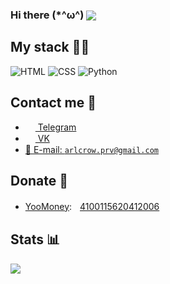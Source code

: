 <h3>Hi there (*^ω^) <img src="https://gpvc.arturio.dev/arlcrow123" align="center" /></h3>

## My stack 👨‍💻	

![HTML](https://img.shields.io/badge/-HTML-%23de4b25?logo=html5&logoColor=white&style=flat-square) 
![CSS](https://img.shields.io/badge/-CSS-%230174b8?logo=css3&logoColor=white&style=flat-square) 
![Python](https://img.shields.io/badge/-Python-brightgreen?logo=python&logoColor=white&style=flat-square) 

## Contact me 💭
- <a href="https://t.me/arlcrow"><img src="https://upload.wikimedia.org/wikipedia/commons/thumb/8/82/Telegram_logo.svg/768px-Telegram_logo.svg.png" width=16 height=16 align="center" /> Telegram</a>
- <a href="https://vk.me/arlcrow123"><img src="https://vk.com/images/icons/favicons/fav_logo.ico?6" width=16 height=16 align="center" /> VK</a>
- <a href="mailto:arlcrow.prv@gmail.com">📩 E-mail: `arlcrow.prv@gmail.com`</a>

## Donate 💸
- <a href="https://yoomoney.ru">YooMoney</a>:&#4448;<a href="https://yoomoney.ru/to/4100115620412006/400">4100115620412006</a>
## Stats 📊
<img src="https://github-readme-stats.vercel.app/api?username=arlcrow123&show_icons=true&count_private=true&theme=radical">

<!--
**arlcrow123/arlcrow123** is a ✨ _special_ ✨ repository because its `README.md` (this file) appears on your GitHub profile.

Here are some ideas to get you started:

- 🔭 I’m currently working on ...
- 🌱 I’m currently learning ...
- 👯 I’m looking to collaborate on ...
- 🤔 I’m looking for help with ...
- 💬 Ask me about ...
- 📫 How to reach me: ...
- 😄 Pronouns: ...
- ⚡ Fun fact: ...
-->
